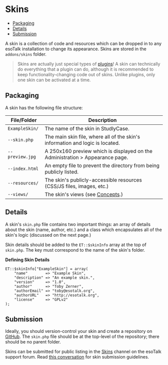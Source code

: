 # Skins

- [Packaging](#packaging)
- [Details](#details)
- [Submission](#submission)

A skin is a collection of code and resources which can be dropped in to any esoTalk installation to change its appearance. Skins are stored in the `addons/skins` folder.

> Skins are actually just special types of [plugins](/docs/plugins)! A skin can technically do everything that a plugin can do, although it is recommended to keep functionality-changing code out of skins. Unlike plugins, only one skin can be activated at a time.

<a name="packaging"></a>
## Packaging

A skin has the following file structure:

| File/Folder | Description |
| -- | -- |
| `ExampleSkin/` | The name of the skin in StudlyCase. |
| `--skin.php` | The main skin file, where all of the skin's information and logic is located. |
| `--preview.jpg` | A 250x160 preview which is displayed on the Administration > Appearance page. |
| `--index.html` | An empty file to prevent the directory from being publicly listed. |
| `--resources/` | The skin's publicly-accessible resources (CSS/JS files, images, etc.) |
| `--views/` | The skin's views (see [Concepts](/docs/skins/concepts).) |

<a name="details"></a>
## Details

A skin's `skin.php` file contains two important things: an array of details about the skin (name, author, etc.) and a class which encapsulates all of the skin's logic (discussed on the next page.)

Skin details should be added to the `ET::$skinInfo` array at the top of `skin.php`. The key must correspond to the name of the skin's folder.

**Defining Skin Details**

	ET::$skinInfo["ExampleSkin"] = array(
		"name"        => "Example Skin",
		"description" => "An example skin.",
		"version"     => "1.0",
		"author"      => "Toby Zerner",
		"authorEmail" => "toby@esotalk.org",
		"authorURL"   => "http://esotalk.org",
		"license"     => "GPLv2"
	);

<a name="submission"></a>
## Submission

Ideally, you should version-control your skin and create a repository on [GitHub](http://github.com). The `skin.php` file should be at the top-level of the repository; there should be no parent folder.

Skins can be submitted for public listing in the [Skins](/skins) channel on the esoTalk support forum. Read [this conversation]() for skin submission guidelines.
